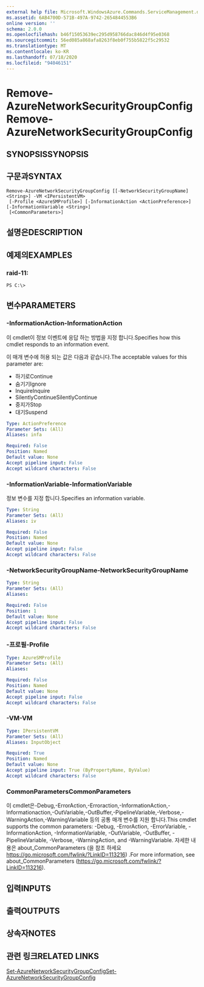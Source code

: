 ```yaml
---
external help file: Microsoft.WindowsAzure.Commands.ServiceManagement.dll-Help.xml
ms.assetid: 6AB4700D-571B-497A-9742-2654844553B6
online version: ''
schema: 2.0.0
ms.openlocfilehash: b46f15053639ec295d958766dac846d4f95e0368
ms.sourcegitcommit: 56ed085a868afa8263f8eb0f755b5822f5c29532
ms.translationtype: MT
ms.contentlocale: ko-KR
ms.lasthandoff: 07/18/2020
ms.locfileid: "94046151"
---
```

# <span data-ttu-id="803e8-101">Remove-AzureNetworkSecurityGroupConfig</span><span class="sxs-lookup"><span data-stu-id="803e8-101">Remove-AzureNetworkSecurityGroupConfig</span></span>

## <span data-ttu-id="803e8-102">SYNOPSIS</span><span class="sxs-lookup"><span data-stu-id="803e8-102">SYNOPSIS</span></span>

## <span data-ttu-id="803e8-103">구문과</span><span class="sxs-lookup"><span data-stu-id="803e8-103">SYNTAX</span></span>

```
Remove-AzureNetworkSecurityGroupConfig [[-NetworkSecurityGroupName] <String>] -VM <IPersistentVM>
 [-Profile <AzureSMProfile>] [-InformationAction <ActionPreference>] [-InformationVariable <String>]
 [<CommonParameters>]
```

## <span data-ttu-id="803e8-104">설명은</span><span class="sxs-lookup"><span data-stu-id="803e8-104">DESCRIPTION</span></span>

## <span data-ttu-id="803e8-105">예제의</span><span class="sxs-lookup"><span data-stu-id="803e8-105">EXAMPLES</span></span>

### <span data-ttu-id="803e8-106">raid-1</span><span class="sxs-lookup"><span data-stu-id="803e8-106">1:</span></span>
```
PS C:\>
```

## <span data-ttu-id="803e8-107">변수</span><span class="sxs-lookup"><span data-stu-id="803e8-107">PARAMETERS</span></span>

### <span data-ttu-id="803e8-108">-InformationAction</span><span class="sxs-lookup"><span data-stu-id="803e8-108">-InformationAction</span></span>
<span data-ttu-id="803e8-109">이 cmdlet이 정보 이벤트에 응답 하는 방법을 지정 합니다.</span><span class="sxs-lookup"><span data-stu-id="803e8-109">Specifies how this cmdlet responds to an information event.</span></span>

<span data-ttu-id="803e8-110">이 매개 변수에 허용 되는 값은 다음과 같습니다.</span><span class="sxs-lookup"><span data-stu-id="803e8-110">The acceptable values for this parameter are:</span></span>

- <span data-ttu-id="803e8-111">하기로</span><span class="sxs-lookup"><span data-stu-id="803e8-111">Continue</span></span>
- <span data-ttu-id="803e8-112">숨기기</span><span class="sxs-lookup"><span data-stu-id="803e8-112">Ignore</span></span>
- <span data-ttu-id="803e8-113">Inquire</span><span class="sxs-lookup"><span data-stu-id="803e8-113">Inquire</span></span>
- <span data-ttu-id="803e8-114">SilentlyContinue</span><span class="sxs-lookup"><span data-stu-id="803e8-114">SilentlyContinue</span></span>
- <span data-ttu-id="803e8-115">중지가</span><span class="sxs-lookup"><span data-stu-id="803e8-115">Stop</span></span>
- <span data-ttu-id="803e8-116">대기</span><span class="sxs-lookup"><span data-stu-id="803e8-116">Suspend</span></span>

```yaml
Type: ActionPreference
Parameter Sets: (All)
Aliases: infa

Required: False
Position: Named
Default value: None
Accept pipeline input: False
Accept wildcard characters: False
```

### <span data-ttu-id="803e8-117">-InformationVariable</span><span class="sxs-lookup"><span data-stu-id="803e8-117">-InformationVariable</span></span>
<span data-ttu-id="803e8-118">정보 변수를 지정 합니다.</span><span class="sxs-lookup"><span data-stu-id="803e8-118">Specifies an information variable.</span></span>

```yaml
Type: String
Parameter Sets: (All)
Aliases: iv

Required: False
Position: Named
Default value: None
Accept pipeline input: False
Accept wildcard characters: False
```

### <span data-ttu-id="803e8-119">-NetworkSecurityGroupName</span><span class="sxs-lookup"><span data-stu-id="803e8-119">-NetworkSecurityGroupName</span></span>
```yaml
Type: String
Parameter Sets: (All)
Aliases: 

Required: False
Position: 1
Default value: None
Accept pipeline input: False
Accept wildcard characters: False
```

### <span data-ttu-id="803e8-120">-프로필</span><span class="sxs-lookup"><span data-stu-id="803e8-120">-Profile</span></span>
```yaml
Type: AzureSMProfile
Parameter Sets: (All)
Aliases: 

Required: False
Position: Named
Default value: None
Accept pipeline input: False
Accept wildcard characters: False
```

### <span data-ttu-id="803e8-121">-VM</span><span class="sxs-lookup"><span data-stu-id="803e8-121">-VM</span></span>
```yaml
Type: IPersistentVM
Parameter Sets: (All)
Aliases: InputObject

Required: True
Position: Named
Default value: None
Accept pipeline input: True (ByPropertyName, ByValue)
Accept wildcard characters: False
```

### <span data-ttu-id="803e8-122">CommonParameters</span><span class="sxs-lookup"><span data-stu-id="803e8-122">CommonParameters</span></span>
<span data-ttu-id="803e8-123">이 cmdlet은-Debug,-ErrorAction,-Erroraction,-InformationAction,-Informationaction,-OutVariable,-OutBuffer,-PipelineVariable,-Verbose,-WarningAction,-WarningVariable 등의 공통 매개 변수를 지원 합니다.</span><span class="sxs-lookup"><span data-stu-id="803e8-123">This cmdlet supports the common parameters: -Debug, -ErrorAction, -ErrorVariable, -InformationAction, -InformationVariable, -OutVariable, -OutBuffer, -PipelineVariable, -Verbose, -WarningAction, and -WarningVariable.</span></span> <span data-ttu-id="803e8-124">자세한 내용은 about_CommonParameters (을 참조 하세요 https://go.microsoft.com/fwlink/?LinkID=113216) .</span><span class="sxs-lookup"><span data-stu-id="803e8-124">For more information, see about_CommonParameters (https://go.microsoft.com/fwlink/?LinkID=113216).</span></span>

## <span data-ttu-id="803e8-125">입력</span><span class="sxs-lookup"><span data-stu-id="803e8-125">INPUTS</span></span>

## <span data-ttu-id="803e8-126">출력</span><span class="sxs-lookup"><span data-stu-id="803e8-126">OUTPUTS</span></span>

## <span data-ttu-id="803e8-127">상속자</span><span class="sxs-lookup"><span data-stu-id="803e8-127">NOTES</span></span>

## <span data-ttu-id="803e8-128">관련 링크</span><span class="sxs-lookup"><span data-stu-id="803e8-128">RELATED LINKS</span></span>

[<span data-ttu-id="803e8-129">Set-AzureNetworkSecurityGroupConfig</span><span class="sxs-lookup"><span data-stu-id="803e8-129">Set-AzureNetworkSecurityGroupConfig</span></span>](./Set-AzureNetworkSecurityGroupConfig.md)


